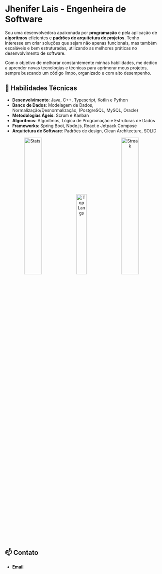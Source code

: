 # Jhenifer Lais - Engenheira de Software

Sou uma desenvolvedora apaixonada por **programação** e pela aplicação de **algoritmos** eficientes e **padrões de arquitetura de projetos**. Tenho interesse em criar soluções que sejam não apenas funcionais, mas também escaláveis e bem estruturadas, utilizando as melhores práticas no desenvolvimento de software. 

Com o objetivo de melhorar constantemente minhas habilidades, me dedico a aprender novas tecnologias e técnicas para aprimorar meus projetos, sempre buscando um código limpo, organizado e com alto desempenho.

## 🚀 Habilidades Técnicas

- **Desenvolvimento**: Java, C++, Typescript, Kotlin e Python
- **Banco de Dados**: Modelagem de Dados, Normalização/Desnormalização, (PostgreSQL, MySQL, Oracle)
- **Metodologias Ágeis**: Scrum e Kanban
- **Algoritmos**: Algoritmos, Lógica de Programação e Estruturas de Dados
- **Frameworks**: Spring Boot, Node.js, React e Jetpack Compose
- **Arquitetura de Software**: Padrões de design, Clean Architecture, SOLID
 
<p align="center">
  <img
    src="https://github-readme-stats-beryl-phi-17.vercel.app/api?username=JheniferLais&theme=transparent&show_icons=true&hide_border=false&count_private=true&text_color=D4D4D4&icon_color=7F52FF&title_color=7F52FF"
    alt="Stats"
    width="34%"
    style="margin-right:1%;"
  />
  <img
    src="https://github-readme-stats-beryl-phi-17.vercel.app/api/top-langs/?username=JheniferLais&theme=transparent&show_icons=true&hide_border=false&layout=compact&count_private=true&text_color=D4D4D4&icon_color=7F52FF&title_color=7F52FF"
    alt="Top Langs"
    width="26%"
    style="margin-right:1%;"
  />
  <img
    src="https://git-hub-streak-stats.vercel.app/?user=JheniferLais&theme=transparent&hide_border=true&background=00000000&stroke=7F52FF&ring=D4D4D4&fire=7F52FF&currStreakNum=7F52FF&currStreakLabel=7F52FF&sideNums=D4D4D4&sideLabels=D4D4D4&dates=D4D4D4"
    alt="Streak"
    width="34%"
  />
</p>

## 📫 Contato

- **[Email](mailto:jheniferlais3@email.com)**
